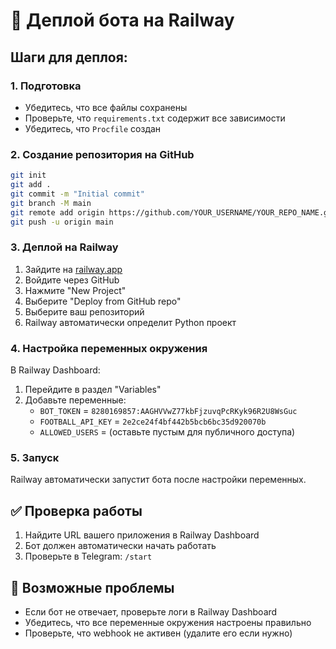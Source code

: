 # 🚀 Деплой бота на Railway

## Шаги для деплоя:

### 1. Подготовка
- Убедитесь, что все файлы сохранены
- Проверьте, что `requirements.txt` содержит все зависимости
- Убедитесь, что `Procfile` создан

### 2. Создание репозитория на GitHub
```bash
git init
git add .
git commit -m "Initial commit"
git branch -M main
git remote add origin https://github.com/YOUR_USERNAME/YOUR_REPO_NAME.git
git push -u origin main
```

### 3. Деплой на Railway
1. Зайдите на [railway.app](https://railway.app)
2. Войдите через GitHub
3. Нажмите "New Project"
4. Выберите "Deploy from GitHub repo"
5. Выберите ваш репозиторий
6. Railway автоматически определит Python проект

### 4. Настройка переменных окружения
В Railway Dashboard:
1. Перейдите в раздел "Variables"
2. Добавьте переменные:
   - `BOT_TOKEN` = `8280169857:AAGHVVwZ77kbFjzuvqPcRKyk96R2U8WsGuc`
   - `FOOTBALL_API_KEY` = `2e2ce24f4bf442b5bcb6bc35d920070b`
   - `ALLOWED_USERS` = (оставьте пустым для публичного доступа)

### 5. Запуск
Railway автоматически запустит бота после настройки переменных.

## ✅ Проверка работы
1. Найдите URL вашего приложения в Railway Dashboard
2. Бот должен автоматически начать работать
3. Проверьте в Telegram: `/start`

## 🔧 Возможные проблемы
- Если бот не отвечает, проверьте логи в Railway Dashboard
- Убедитесь, что все переменные окружения настроены правильно
- Проверьте, что webhook не активен (удалите его если нужно) 